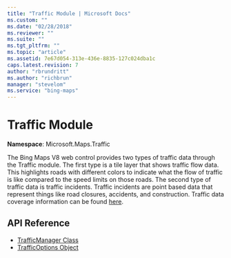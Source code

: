 ```yaml
---
title: "Traffic Module | Microsoft Docs"
ms.custom: ""
ms.date: "02/28/2018"
ms.reviewer: ""
ms.suite: ""
ms.tgt_pltfrm: ""
ms.topic: "article"
ms.assetid: 7e67d054-313e-436e-8835-127c024dba1c
caps.latest.revision: 7
author: "rbrundritt"
ms.author: "richbrun"
manager: "stevelom"
ms.service: "bing-maps"
---
```

# Traffic Module
**Namespace**: Microsoft.Maps.Traffic

The Bing Maps V8 web control provides two types of traffic data through the Traffic module. The first type is a tile layer that shows traffic flow data. This highlights roads with different colors to indicate what the flow of traffic is like compared to the speed limits on those roads. The second type of traffic data is traffic incidents. Traffic incidents are point based data that represent things like road closures, accidents, and construction. Traffic data coverage information can be found [here](../coverage/bing-maps-traffic-coverage.md).

## API Reference

  * [TrafficManager Class](../v8-web-control/trafficmanager-class.md)
  * [TrafficOptions Object](../v8-web-control/trafficoptions-object.md)
  